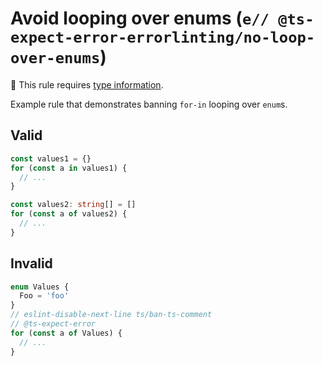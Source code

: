 # Avoid looping over enums (`e// @ts-expect-error-errorlinting/no-loop-over-enums`)

💭 This rule requires [type information](https://typescript-eslint.io/linting/typed-linting).

<!-- end auto-generated rule header -->

Example rule that demonstrates banning `for-in` looping over `enum`s.

## Valid

```ts
const values1 = {}
for (const a in values1) {
  // ...
}
```

```ts
const values2: string[] = []
for (const a of values2) {
  // ...
}
```

## Invalid

```ts
enum Values {
  Foo = 'foo'
}
// eslint-disable-next-line ts/ban-ts-comment
// @ts-expect-error
for (const a of Values) {
  // ...
}
```
